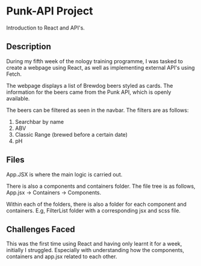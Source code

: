 # Punk-API Project

Introduction to React and API's.

## Description

During my fifth week of the nology training programme, I was tasked to create a webpage using React, as well as implementing external API's using Fetch.

The webpage displays a list of Brewdog beers styled as cards. The information for the beers came from the Punk API, which is openly available.

The beers can be filtered as seen in the navbar. The filters are as follows: 

1. Searchbar by name
2. ABV
3. Classic Range (brewed before a certain date)
4. pH

## Files

App.JSX is where the main logic is carried out.

There is also a components and containers folder. The file tree is as follows, App.jsx -> Containers -> Components.

Within each of the folders, there is also a folder for each component and containers. E.g, FilterList folder with a corresponding jsx and scss file.

## Challenges Faced

This was the first time using React and having only learnt it for a week, initially I struggled. Especially with understanding how the components, containers and app.jsx related to each other.




